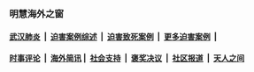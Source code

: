 
### 明慧海外之窗

####  [武汉肺炎](indexes/365.md?t=03081200) &nbsp;|&nbsp;  [迫害案例综述](indexes/328.md?t=03081200) &nbsp;|&nbsp; [迫害致死案例](indexes/277.md?t=03081200)  &nbsp;|&nbsp; [更多迫害案例](indexes/81.md?t=03081200)  &nbsp;|&nbsp; 
####  [时事评论](indexes/19.md?t=03081200) &nbsp;|&nbsp; [海外简讯](indexes/245.md?t=03081200)&nbsp;|&nbsp;  [社会支持](indexes/140.md?t=03081200) &nbsp;|&nbsp; [褒奖决议](indexes/282.md?t=03081200) &nbsp;|&nbsp; [社区报道](indexes/91.md?t=03081200)  &nbsp;|&nbsp; [天人之间](indexes/78.md?t=03081200) 


